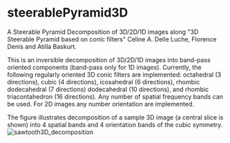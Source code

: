 # steerablePyramid3D
A Steerable Pyramid Decomposition of 3D/2D/1D images along "3D Steerable Pyramid based on conic filters"
Celine A. Delle Luche, Florence Denis and Atilla Baskurt. 

This is an inversible decomposition of 3D/2D/1D images into band-pass oriented components (band-pass only for 1D images). Currently, the following regularly oriented 3D conic filters are implemented: octahedral (3 directions), cubic (4 directions), icosahedral (6 directions), rhombic dodecahedral (7 directions) dodecahedral (10 directions), and rhombic triacontahedron (16 directions). Any number of spatial frequency bands can be used. For 2D images any number orientation are implemented. 

The figure illustrates decomposition of a sample 3D image (a central slice is shown) into 4 spatial bands and 4 orientation bands of the cubic symmetry. 
![sawtooth3D_decomposition](https://github.com/user-attachments/assets/f3425451-6f75-4273-ba47-0cfb3c547057)


